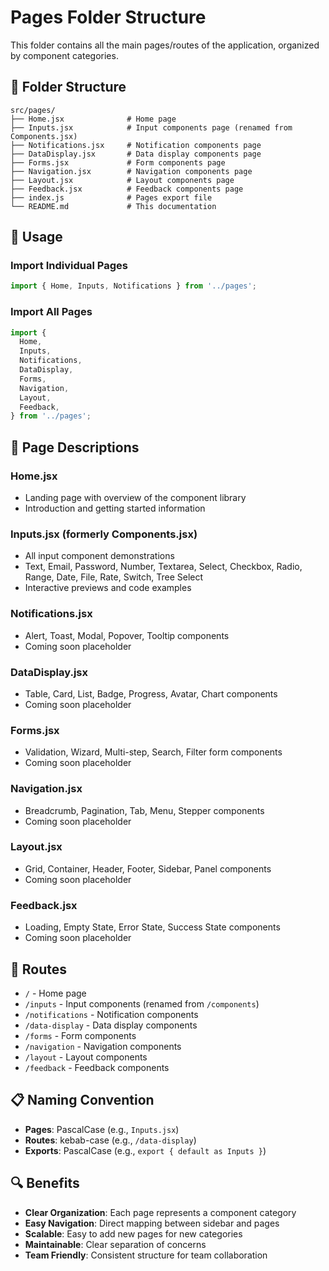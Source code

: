 # Pages Folder Structure

This folder contains all the main pages/routes of the application, organized by component categories.

## 📁 Folder Structure

```
src/pages/
├── Home.jsx              # Home page
├── Inputs.jsx            # Input components page (renamed from Components.jsx)
├── Notifications.jsx     # Notification components page
├── DataDisplay.jsx       # Data display components page
├── Forms.jsx             # Form components page
├── Navigation.jsx        # Navigation components page
├── Layout.jsx            # Layout components page
├── Feedback.jsx          # Feedback components page
├── index.js              # Pages export file
└── README.md             # This documentation
```

## 🚀 Usage

### Import Individual Pages

```javascript
import { Home, Inputs, Notifications } from '../pages';
```

### Import All Pages

```javascript
import {
  Home,
  Inputs,
  Notifications,
  DataDisplay,
  Forms,
  Navigation,
  Layout,
  Feedback,
} from '../pages';
```

## 📝 Page Descriptions

### **Home.jsx**

- Landing page with overview of the component library
- Introduction and getting started information

### **Inputs.jsx** (formerly Components.jsx)

- All input component demonstrations
- Text, Email, Password, Number, Textarea, Select, Checkbox, Radio, Range, Date, File, Rate, Switch, Tree Select
- Interactive previews and code examples

### **Notifications.jsx**

- Alert, Toast, Modal, Popover, Tooltip components
- Coming soon placeholder

### **DataDisplay.jsx**

- Table, Card, List, Badge, Progress, Avatar, Chart components
- Coming soon placeholder

### **Forms.jsx**

- Validation, Wizard, Multi-step, Search, Filter form components
- Coming soon placeholder

### **Navigation.jsx**

- Breadcrumb, Pagination, Tab, Menu, Stepper components
- Coming soon placeholder

### **Layout.jsx**

- Grid, Container, Header, Footer, Sidebar, Panel components
- Coming soon placeholder

### **Feedback.jsx**

- Loading, Empty State, Error State, Success State components
- Coming soon placeholder

## 🔗 Routes

- `/` - Home page
- `/inputs` - Input components (renamed from `/components`)
- `/notifications` - Notification components
- `/data-display` - Data display components
- `/forms` - Form components
- `/navigation` - Navigation components
- `/layout` - Layout components
- `/feedback` - Feedback components

## 📋 Naming Convention

- **Pages**: PascalCase (e.g., `Inputs.jsx`)
- **Routes**: kebab-case (e.g., `/data-display`)
- **Exports**: PascalCase (e.g., `export { default as Inputs }`)

## 🔍 Benefits

- **Clear Organization**: Each page represents a component category
- **Easy Navigation**: Direct mapping between sidebar and pages
- **Scalable**: Easy to add new pages for new categories
- **Maintainable**: Clear separation of concerns
- **Team Friendly**: Consistent structure for team collaboration
